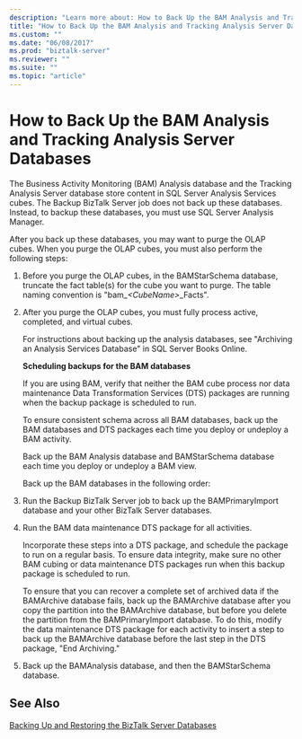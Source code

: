 ```yaml
---
description: "Learn more about: How to Back Up the BAM Analysis and Tracking Analysis Server Databases"
title: "How to Back Up the BAM Analysis and Tracking Analysis Server Databases"
ms.custom: ""
ms.date: "06/08/2017"
ms.prod: "biztalk-server"
ms.reviewer: ""
ms.suite: ""
ms.topic: "article"
---
```

# How to Back Up the BAM Analysis and Tracking Analysis Server Databases
The Business Activity Monitoring (BAM) Analysis database and the Tracking Analysis Server database store content in SQL Server Analysis Services cubes. The Backup BizTalk Server job does not back up these databases. Instead, to backup these databases, you must use SQL Server Analysis Manager.  
  
 After you back up these databases, you may want to purge the OLAP cubes. When you purge the OLAP cubes, you must also perform the following steps:  
  
1. Before you purge the OLAP cubes, in the BAMStarSchema database, truncate the fact table(s) for the cube you want to purge. The table naming convention is "bam_*\<CubeName\>*_Facts".  
  
2. After you purge the OLAP cubes, you must fully process active, completed, and virtual cubes.  
  
   For instructions about backing up the analysis databases, see "Archiving an Analysis Services Database" in SQL Server Books Online.  
  
   **Scheduling backups for the BAM databases**  
  
   If you are using BAM, verify that neither the BAM cube process nor data maintenance Data Transformation Services (DTS) packages are running when the backup package is scheduled to run.  
  
   To ensure consistent schema across all BAM databases, back up the BAM databases and DTS packages each time you deploy or undeploy a BAM activity.  
  
   Back up the BAM Analysis database and BAMStarSchema database each time you deploy or undeploy a BAM view.  
  
   Back up the BAM databases in the following order:  
  
3. Run the Backup BizTalk Server job to back up the BAMPrimaryImport database and your other BizTalk Server databases.  
  
4. Run the BAM data maintenance DTS package for all activities.  
  
    Incorporate these steps into a DTS package, and schedule the package to run on a regular basis. To ensure data integrity, make sure no other BAM cubing or data maintenance DTS packages run when this backup package is scheduled to run.  
  
    To ensure that you can recover a complete set of archived data if the BAMArchive database fails, back up the BAMArchive database after you copy the partition into the BAMArchive database, but before you delete the partition from the BAMPrimaryImport database. To do this, modify the data maintenance DTS package for each activity to insert a step to back up the BAMArchive database before the last step in the DTS package, "End Archiving."  
  
5. Back up the BAMAnalysis database, and then the BAMStarSchema database.  
  
## See Also  
 [Backing Up and Restoring the BizTalk Server Databases](../core/backing-up-and-restoring-the-biztalk-server-databases.md)
